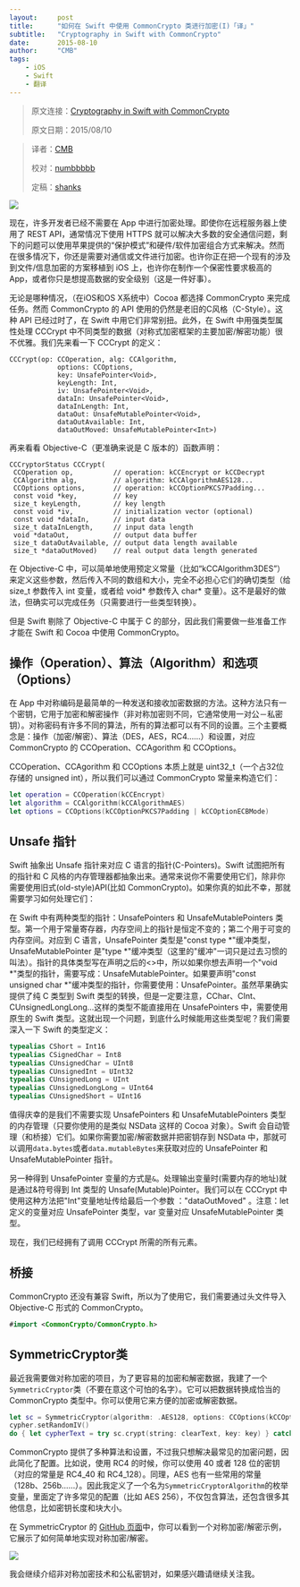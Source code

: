 ```yaml
---
layout:     post
title:      "如何在 Swift 中使用 CommonCrypto 类进行加密(I)「译」"
subtitle:   "Cryptography in Swift with CommonCrypto"
date:       2015-08-10
author:     "CMB"
tags:
    - iOS
    - Swift
    - 翻译
---
```


> 原文连接：[Cryptography in Swift with CommonCrypto](http://digitalleaves.com/blog/2015/08/commoncrypto-in-swift)
>
> 原文日期：2015/08/10

> 译者：[CMB](https://github.com/chenmingbiao)
> 
> 校对：[numbbbbb](https://github.com/numbbbbb)
> 
> 定稿：[shanks](http://codebuild.me)


![](http://swift.gg/img/articles/commoncrypto-in-swift/34909577.jpg)

现在，许多开发者已经不需要在 App 中进行加密处理。即使你在远程服务器上使用了 REST API，通常情况下使用 HTTPS 就可以解决大多数的安全通信问题，剩下的问题可以使用苹果提供的“保护模式”和硬件/软件加密组合方式来解决。然而在很多情况下，你还是需要对通信或文件进行加密。也许你正在把一个现有的涉及到文件/信息加密的方案移植到 iOS 上，也许你在制作一个保密性要求极高的App，或者你只是想提高数据的安全级别（这是一件好事）。



无论是哪种情况，（在iOS和OS X系统中）Cocoa 都选择 CommonCrypto 来完成任务。然而 CommonCrypto 的 API 使用的仍然是老旧的C风格（C-Style）。这种 API 已经过时了，在 Swift 中用它们非常别扭。此外，在 Swift 中用强类型属性处理 CCCrypt 中不同类型的数据（对称式加密框架的主要加密/解密功能）很不优雅。我们先来看一下 CCCrypt 的定义：

```
CCCrypt(op: CCOperation, alg: CCAlgorithm, 
			options: CCOptions, 
			key: UnsafePointer<Void>, 
			keyLength: Int, 
			iv: UnsafePointer<Void>, 
			dataIn: UnsafePointer<Void>, 
			dataInLength: Int, 
			dataOut: UnsafeMutablePointer<Void>, 
			dataOutAvailable: Int, 
			dataOutMoved: UnsafeMutablePointer<Int>)
```

再来看看 Objective-C（更准确来说是 C 版本的）函数声明：

```
CCCryptorStatus CCCrypt(
 CCOperation op,          // operation: kCCEncrypt or kCCDecrypt
 CCAlgorithm alg,         // algorithm: kCCAlgorithmAES128... 
 CCOptions options,       // operation: kCCOptionPKCS7Padding...
 const void *key,         // key
 size_t keyLength,        // key length
 const void *iv,          // initialization vector (optional)
 const void *dataIn,      // input data
 size_t dataInLength,     // input data length
 void *dataOut,           // output data buffer
 size_t dataOutAvailable, // output data length available
 size_t *dataOutMoved)    // real output data length generated
```

在 Objective-C 中，可以简单地使用预定义常量（比如“kCCAlgorithm3DES”）来定义这些参数，然后传入不同的数组和大小，完全不必担心它们的确切类型（给 size_t 参数传入 int 变量，或者给 void* 参数传入 char* 变量）。这不是最好的做法，但确实可以完成任务（只需要进行一些类型转换）。

但是 Swift 剔除了 Objective-C 中属于 C 的部分，因此我们需要做一些准备工作才能在 Swift 和 Cocoa 中使用 CommonCrypto。

## 操作（Operation）、算法（Algorithm）和选项（Options）

在 App 中对称编码是最简单的一种发送和接收加密数据的方法。这种方法只有一个密钥，它用于加密和解密操作（非对称加密则不同，它通常使用一对公－私密钥）。对称密码有许多不同的算法，所有的算法都可以有不同的设置。三个主要概念是：操作（加密/解密）、算法（DES，AES，RC4……）和设置，对应 CommonCrypto 的 CCOperation、CCAgorithm 和 CCOptions。

CCOperation、CCAgorithm 和 CCOptions 本质上就是 uint32_t（一个占32位存储的 unsigned int），所以我们可以通过 CommonCrypto 常量来构造它们：

```swift
let operation = CCOperation(kCCEncrypt)
let algorithm = CCAlgorithm(kCCAlgorithmAES)
let options = CCOptions(kCCOptionPKCS7Padding | kCCOptionECBMode)
```

## Unsafe 指针

Swift 抽象出 Unsafe 指针来对应 C 语言的指针(C-Pointers)。Swift 试图把所有的指针和 C 风格的内存管理器都抽象出来。通常来说你不需要使用它们，除非你需要使用旧式(old-style)API(比如 CommonCrypto)。如果你真的如此不幸，那就需要学习如何处理它们：

在 Swift 中有两种类型的指针：UnsafePointers 和 UnsafeMutablePointers 类型。第一个用于常量寄存器，内存空间上的指针是恒定不变的；第二个用于可变的内存空间。对应到 C 语言，UnsafePointer 类型是"const type \*"缓冲类型，UnsafeMutablePointer 是"type \*"缓冲类型（这里的"缓冲"一词只是过去习惯的叫法）。指针的具体类型写在声明之后的<>中，所以如果你想去声明一个"void \*"类型的指针，需要写成：UnsafeMutablePointer<Void>。如果要声明"const unsigned char \*"缓冲类型的指针，你需要使用：UnsafePointer<UInt8>。虽然苹果确实提供了纯 C 类型到 Swift 类型的转换，但是一定要注意，CChar、CInt、CUnsignedLongLong…这样的类型不能直接用在 UnsafePointers 中，需要使用原生的 Swift 类型。这就出现一个问题，到底什么时候能用这些类型呢？我们需要深入一下 Swift 的类型定义：

```swift
typealias CShort = Int16
typealias CSignedChar = Int8
typealias CUnsignedChar = UInt8
typealias CUnsignedInt = UInt32
typealias CUnsignedLong = UInt
typealias CUnsignedLongLong = UInt64
typealias CUnsignedShort = UInt16
```

值得庆幸的是我们不需要实现 UnsafePointers 和 UnsafeMutablePointers 类型的内存管理（只要你使用的是类似 NSData 这样的 Cocoa 对象）。Swift 会自动管理（和桥接）它们。如果你需要加密/解密数据并把密钥存到 NSData 中，那就可以调用`data.bytes`或者`data.mutableBytes`来获取对应的 UnsafePointer 和 UnsafeMutablePointer 指针。

另一种得到 UnsafePointer 变量的方式是`&`。处理输出变量时(需要内存的地址)就是通过&符号得到 Int 类型的 Unsafe(Mutable)Pointer<Int>。我们可以在 CCCrypt 中使用这种方法把"Int"变量地址传给最后一个参数 ："dataOutMoved" 。注意：let 定义的变量对应 UnsafePointer<Type> 类型，var 变量对应 UnsafeMutablePointer<Type> 类型。

现在，我们已经拥有了调用 CCCrypt 所需的所有元素。

## 桥接

CommonCrypto 还没有兼容 Swift，所以为了使用它，我们需要通过头文件导入 Objective-C 形式的 CommonCrypto。


```swift
#import <CommonCrypto/CommonCrypto.h>
```

## SymmetricCryptor类

最近我需要做对称加密的项目，为了更容易的加密和解密数据，我建了一个`SymmetricCryptor`类（不要在意这个可怕的名字）。它可以把数据转换成恰当的 CommonCrypto 类型中。你可以使用它来方便的加密或解密数据。

```swift
let sc = SymmetricCryptor(algorithm: .AES128, options: CCOptions(kCCOptionPKCS7Padding))
cypher.setRandomIV()
do { let cypherText = try sc.crypt(string: clearText, key: key) } catch { print("Error while encrypting: \(error)") }
```

CommonCrypto 提供了多种算法和设置，不过我只想解决最常见的加密问题，因此简化了配置。比如说，使用 RC4 的时候，你可以使用 40 或者 128 位的密钥（对应的常量是 RC4_40 和 RC4_128）。同理，AES 也有一些常用的常量（128b、256b……）。因此我定义了一个名为`SymmetricCryptorAlgorithm`的枚举变量，里面定了许多常见的配置（比如 AES 256），不仅包含算法，还包含很多其他信息，比如密钥长度和块大小。

在 SymmetricCryptor 的 [GitHub 页面](https://github.com/DigitalLeaves/CommonCrypto-in-Swift)中，你可以看到一个对称加密/解密示例，它展示了如何简单地实现对称加密/解密。

![](http://swift.gg/img/articles/commoncrypto-in-swift/36052539.jpg)

我会继续介绍非对称加密技术和公私密钥对，如果感兴趣请继续关注我。